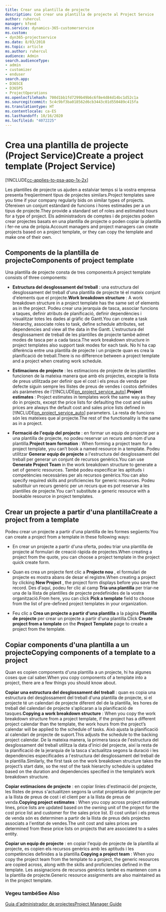 ```yaml
---
title: Crear una plantilla de projecte
description: Com crear una plantilla de projecte al Project Service
author: ruhercul
manager: kfend
ms.service: dynamics-365-customerservice
ms.custom:
- dyn365-projectservice
ms.date: 8/03/2018
ms.topic: article
ms.author: ruhercul
audience: Admin
search.audienceType:
- admin
- customizer
- enduser
search.app:
- D365CE
- D365PS
- ProjectOperations
ms.openlocfilehash: 700d1bb1fd7299b49b6c6f8e4d84d14bc1d52c1a
ms.sourcegitcommit: 5c4c9bf3ba018562d6cb3443c01d550489c415fa
ms.translationtype: HT
ms.contentlocale: ca-ES
ms.lasthandoff: 10/16/2020
ms.locfileid: "4072225"
---
```

# <a name="create-a-project-template-project-service"></a><span data-ttu-id="f9e48-103">Crea una plantilla de projecte (Project Service)</span><span class="sxs-lookup"><span data-stu-id="f9e48-103">Create a project template (Project Service)</span></span>

[!INCLUDE[cc-applies-to-psa-app-1x-2x](../includes/cc-applies-to-psa-app-1x-2x.md)]

<span data-ttu-id="f9e48-104">Les plantilles de projecte us ajuden a estalviar temps si la vostra empresa presenta freqüentment tipus de projectes similars.</span><span class="sxs-lookup"><span data-stu-id="f9e48-104">Project templates save you time if your company regularly bids on similar types of projects.</span></span> <span data-ttu-id="f9e48-105">Ofereixen un conjunt estàndard de funcions i hores estimades per a un tipus de projecte.</span><span class="sxs-lookup"><span data-stu-id="f9e48-105">They provide a standard set of roles and estimated hours for a type of project.</span></span> <span data-ttu-id="f9e48-106">Els administradors de comptes i de projectes poden crear projectes basats en una plantilla de projecte o poden copiar la plantilla i fer-ne una de pròpia.</span><span class="sxs-lookup"><span data-stu-id="f9e48-106">Account managers and project managers can create projects based on a project template, or they can copy the template and make one of their own.</span></span>  
  
## <a name="components-of-project-template"></a><span data-ttu-id="f9e48-107">Components de la plantilla de projecte</span><span class="sxs-lookup"><span data-stu-id="f9e48-107">Components of project template</span></span>
 <span data-ttu-id="f9e48-108">Una plantilla de projecte consta de tres components:</span><span class="sxs-lookup"><span data-stu-id="f9e48-108">A project template consists of three components:</span></span>  
  
- <span data-ttu-id="f9e48-109">**Estructura del desglossament del treball** : una estructura del desglossament del treball d'una plantilla de projecte té el mateix conjunt d'elements que el projecte.</span><span class="sxs-lookup"><span data-stu-id="f9e48-109">**Work breakdown structure** : A work breakdown structure in a project template has the same set of elements as in the project.</span></span> <span data-ttu-id="f9e48-110">Podeu crear una jerarquia de tasca, associar funcions a taques, definir atributs de planificació, definir dependències i visualitzar totes les dades al gràfic de Gantt.</span><span class="sxs-lookup"><span data-stu-id="f9e48-110">You can create a task hierarchy, associate roles to task, define schedule attributes, set dependencies and view all the data in the Gantt.</span></span> <span data-ttu-id="f9e48-111">L'estructura del desglossament de treball de les plantilles de projecte també admet modes de tasca per a cada tasca.</span><span class="sxs-lookup"><span data-stu-id="f9e48-111">The work breakdown structure in project templates also support task modes for each task.</span></span> <span data-ttu-id="f9e48-112">No hi ha cap diferència entre una plantilla de projecte i un projecte quan es crea la planificació de treball.</span><span class="sxs-lookup"><span data-stu-id="f9e48-112">There is no difference between a project template and a project when creating work schedule.</span></span>  
  
- <span data-ttu-id="f9e48-113">**Estimacions de projecte** : les estimacions de projecte de les plantilles funcionen de la mateixa manera que amb els projectes, excepte la llista de preus utilitzada per definir que el cost i els preus de venda per defecte siguin sempre les llistes de preus de vendes i costos definides als paràmetres de l'[!INCLUDE[pn_project_service_auto](../includes/pn-project-service-auto.md)].</span><span class="sxs-lookup"><span data-stu-id="f9e48-113">**Project estimates** : Project estimates in templates work the same way as they do in projects, except the price lists for defaulting the cost and sales prices are always the default cost and sales price lists defined in [!INCLUDE[pn_project_service_auto](../includes/pn-project-service-auto.md)] parameters.</span></span> <span data-ttu-id="f9e48-114">La resta de funcions són les mateixes que al projecte.</span><span class="sxs-lookup"><span data-stu-id="f9e48-114">The rest of the functionality is the same as in a project.</span></span>  
  
- <span data-ttu-id="f9e48-115">**Formació de l'equip del projecte** : en formar un equip de projecte per a una plantilla de projecte, no podeu reservar un recurs amb nom d'una plantilla.</span><span class="sxs-lookup"><span data-stu-id="f9e48-115">**Project team formation** : When forming a project team for a project template, you can’t book a named resource in a template.</span></span> <span data-ttu-id="f9e48-116">Podeu utilitzar **Generar equip de projecte** a l'estructura del desglossament del treball per generar un conjunt de recursos genèrics.</span><span class="sxs-lookup"><span data-stu-id="f9e48-116">You can use **Generate Project Team** in the work breakdown structure to generate a set of generic resources.</span></span> <span data-ttu-id="f9e48-117">També podeu especificar les aptituds i competències necessàries per als recursos genèrics.</span><span class="sxs-lookup"><span data-stu-id="f9e48-117">You can also specify required skills and proficiencies for generic resources.</span></span> <span data-ttu-id="f9e48-118">Podeu substituir un recurs genèric per un recurs que es pot reservar a les plantilles de projecte.</span><span class="sxs-lookup"><span data-stu-id="f9e48-118">You can’t substitute a generic resource with a bookable resource in project templates.</span></span>  
  
## <a name="create-a-project-from-a-template"></a><span data-ttu-id="f9e48-119">Crear un projecte a partir d'una plantilla</span><span class="sxs-lookup"><span data-stu-id="f9e48-119">Create a project from a template</span></span>  
 <span data-ttu-id="f9e48-120">Podeu crear un projecte a partir d'una plantilla de les formes següents:</span><span class="sxs-lookup"><span data-stu-id="f9e48-120">You can create a project from a template in these following ways:</span></span>  
  
-   <span data-ttu-id="f9e48-121">En crear un projecte a partir d'una oferta, podeu triar una plantilla de projecte al formulari de creació ràpida de projectes.</span><span class="sxs-lookup"><span data-stu-id="f9e48-121">When creating a project from the quote, you can choose a project template in the project quick create form.</span></span>  
  
-   <span data-ttu-id="f9e48-122">Quan es crea un projecte fent clic a **Projecte nou** , el formulari de projecte es mostra abans de desar el registre.</span><span class="sxs-lookup"><span data-stu-id="f9e48-122">When creating a project by clicking **New Project** , the project form displays before you save the record.</span></span> <span data-ttu-id="f9e48-123">Des d'aquí, podeu fer clic al camp **Tria una plantilla** per triar-ne una de la llista de plantilles de projecte predefinides de la vostra organització.</span><span class="sxs-lookup"><span data-stu-id="f9e48-123">From here, you can click **Pick a template** field to choose from the list of pre-defined project templates in your organization.</span></span>  
  
-   <span data-ttu-id="f9e48-124">Feu clic a **Crea un projecte a partir d'una plantilla** a la pàgina **Plantilla de projecte** per crear un projecte a partir d'una plantilla.</span><span class="sxs-lookup"><span data-stu-id="f9e48-124">Click **Create project from a template** on the **Project Template** page to create a project from the template.</span></span>  
  
## <a name="copying-components-of-a-template-to-a-project"></a><span data-ttu-id="f9e48-125">Copiar components d'una plantilla a un projecte</span><span class="sxs-lookup"><span data-stu-id="f9e48-125">Copying components of a template to a project</span></span>  
 <span data-ttu-id="f9e48-126">Quan es copien components d'una plantilla a un projecte, hi ha algunes coses que cal saber.</span><span class="sxs-lookup"><span data-stu-id="f9e48-126">When you copy components of a template into a project, there are a few things you should know about.</span></span>  
  
 <span data-ttu-id="f9e48-127">**Copiar una estructura del desglossament del treball** : quan es copia una estructura del desglossament del treball d'una plantilla de projecte, si el projecte té un calendari de projecte diferent del de la plantilla, les hores de treball del calendari de projecte s'aplicaran a la planificació de tasques.</span><span class="sxs-lookup"><span data-stu-id="f9e48-127">**Copying a work breakdown structure** : When you copy the work breakdown structure from a project template, if the project has a different project calendar than the template, the work hours from the project’s calendar will be applied to the schedule of tasks.</span></span> <span data-ttu-id="f9e48-128">Això ajusta la planificació al calendari de projecte de suport.</span><span class="sxs-lookup"><span data-stu-id="f9e48-128">This adjusts the schedule to the backing project calendar.</span></span> <span data-ttu-id="f9e48-129">De la mateixa manera, la primera tasca de l'estructura del desglossament del treball utilitza la data d'inici del projecte, així la resta de la planificació de la jerarquia de la tasca s'actualitza segons la duració i les dependències especificades a l'estructura del desglossament del treball de la plantilla.</span><span class="sxs-lookup"><span data-stu-id="f9e48-129">Similarly, the first task on the work breakdown structure takes the project’s start date, so the rest of the task hierarchy schedule is updated based on the duration and dependencies specified in the template’s work breakdown structure.</span></span>  
  
 <span data-ttu-id="f9e48-130">**Copiar estimacions de projecte** : en copiar línies d'estimació del projecte, les llistes de preus s'actualitzen segons la unitat propietària del projecte per a la llista de preus de cost i el client per a la llista de preus de venda.</span><span class="sxs-lookup"><span data-stu-id="f9e48-130">**Copying project estimates** : When you copy across project estimate lines, price lists are updated based on the owning unit of the project for the cost price list and customer for the sales price list.</span></span> <span data-ttu-id="f9e48-131">El cost unitari i els preus de venda són es determinen a partir de la llista de preus dels projectes associats a l'entitat de vendes.</span><span class="sxs-lookup"><span data-stu-id="f9e48-131">The unit cost and sales prices are determined from these price lists on projects that are associated to a sales entity.</span></span>  
  
 <span data-ttu-id="f9e48-132">**Copiar un equip de projecte** : en copiar l'equip de projecte de la plantilla al projecte, es copien els recursos genèrics amb les aptituds i les competències definides a la plantilla.</span><span class="sxs-lookup"><span data-stu-id="f9e48-132">**Copying a project team** : When you copy the project team from the template to a project, the generic resources are copied across, along with the skills and proficiencies defined in the template.</span></span> <span data-ttu-id="f9e48-133">Les assignacions de recursos genèrics també es mantenen com a la plantilla de projecte.</span><span class="sxs-lookup"><span data-stu-id="f9e48-133">Generic resource assignments are also maintained as in the project template.</span></span>  
  
### <a name="see-also"></a><span data-ttu-id="f9e48-134">Vegeu també</span><span class="sxs-lookup"><span data-stu-id="f9e48-134">See Also</span></span>  
 [<span data-ttu-id="f9e48-135">Guia d'administrador de projectes</span><span class="sxs-lookup"><span data-stu-id="f9e48-135">Project Manager Guide</span></span>](../psa/project-manager-guide.md)

